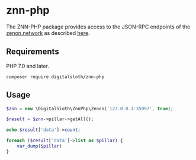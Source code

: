 # znn-php

The ZNN-PHP package provides access to the JSON-RPC endpoints of the [zenon.network](https://zenon.network/) as described [here](https://github.com/zenon-network/znn-wiki/blob/master/api.md).

## Requirements

PHP 7.0 and later.

```
composer require digitalsloth/znn-php
```

## Usage

```php
$znn = new \DigitalSloth\ZnnPhp\Zenon('127.0.0.1:35997', true);

$result = $znn->pillar->getAll();

echo $result['data']->count;

foreach ($result['data']->list as $pillar) {
    var_dump($pillar)
}
```

